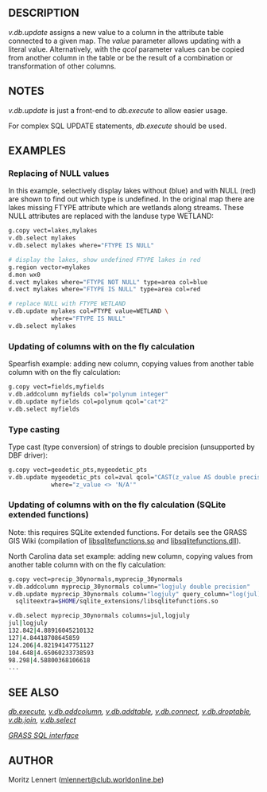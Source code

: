 ## DESCRIPTION

*v.db.update* assigns a new value to a column in the attribute table
connected to a given map. The *value* parameter allows updating with a
literal value. Alternatively, with the *qcol* parameter values can be
copied from another column in the table or be the result of a
combination or transformation of other columns.

## NOTES

*v.db.update* is just a front-end to *db.execute* to allow easier usage.

For complex SQL UPDATE statements, *db.execute* should be used.

## EXAMPLES

### Replacing of NULL values

In this example, selectively display lakes without (blue) and with NULL
(red) are shown to find out which type is undefined. In the original map
there are lakes missing FTYPE attribute which are wetlands along
streams. These NULL attributes are replaced with the landuse type
WETLAND:

```sh
g.copy vect=lakes,mylakes
v.db.select mylakes
v.db.select mylakes where="FTYPE IS NULL"

# display the lakes, show undefined FTYPE lakes in red
g.region vector=mylakes
d.mon wx0
d.vect mylakes where="FTYPE NOT NULL" type=area col=blue
d.vect mylakes where="FTYPE IS NULL" type=area col=red

# replace NULL with FTYPE WETLAND
v.db.update mylakes col=FTYPE value=WETLAND \
            where="FTYPE IS NULL"
v.db.select mylakes
```

### Updating of columns with on the fly calculation

Spearfish example: adding new column, copying values from another table
column with on the fly calculation:

```sh
g.copy vect=fields,myfields
v.db.addcolumn myfields col="polynum integer"
v.db.update myfields col=polynum qcol="cat*2"
v.db.select myfields
```

### Type casting

Type cast (type conversion) of strings to double precision (unsupported
by DBF driver):

```sh
g.copy vect=geodetic_pts,mygeodetic_pts
v.db.update mygeodetic_pts col=zval qcol="CAST(z_value AS double precision)" \
            where="z_value <> 'N/A'"
```

### Updating of columns with on the fly calculation (SQLite extended functions)

Note: this requires SQLite extended functions. For details see the GRASS
GIS Wiki (compilation of
[libsqlitefunctions.so](https://grasswiki.osgeo.org/wiki/Build_SQLite_extension_on_Linux)
and
[libsqlitefunctions.dll](https://grasswiki.osgeo.org/wiki/Build_SQLite_extension_on_windows)).

North Carolina data set example: adding new column, copying values from
another table column with on the fly calculation:

```sh
g.copy vect=precip_30ynormals,myprecip_30ynormals
v.db.addcolumn myprecip_30ynormals column="logjuly double precision"
v.db.update myprecip_30ynormals column="logjuly" query_column="log(jul)" \
  sqliteextra=$HOME/sqlite_extensions/libsqlitefunctions.so

v.db.select myprecip_30ynormals columns=jul,logjuly
jul|logjuly
132.842|4.88916045210132
127|4.84418708645859
124.206|4.82194147751127
104.648|4.65060233738593
98.298|4.58800368106618
...
```

## SEE ALSO

*[db.execute](db.execute.md), [v.db.addcolumn](v.db.addcolumn.md),
[v.db.addtable](v.db.addtable.md), [v.db.connect](v.db.connect.md),
[v.db.droptable](v.db.droptable.md), [v.db.join](v.db.join.md),
[v.db.select](v.db.select.md)*

*[GRASS SQL interface](sql.md)*

## AUTHOR

Moritz Lennert (mlennert@club.worldonline.be)
